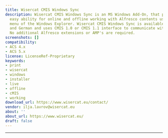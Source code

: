```yaml
---
title: Wisercat CMIS Windows Sync
description: Wisercat CMIS Windows Sync is an MS Windows Add-On, that provides an
  easy ability for online and offline working with Alfresco contents using context
  menu of the Windows Explorer. Wisercat CMIS Windows Sync is available in English
  and German and uses CMIS 1.0 or CMIS 1.1 interface to communicate with Alfresco.
  No additional Alfresco extensions or AMP's are required.
screenshots: []
compatibility:
- ACS 4.x
- ACS 5.x
license: LicenseRef-Proprietary
keywords:
- print
- wisercat
- windows
- installer
- live
- offline
- cMIS
- working
download_url: https://www.wisercat.eu/contact/
vendor: ilja.lavrov@wisercat.eu
about: ''
about_url: https://www.wisercat.eu/
draft: false
---
```

---
